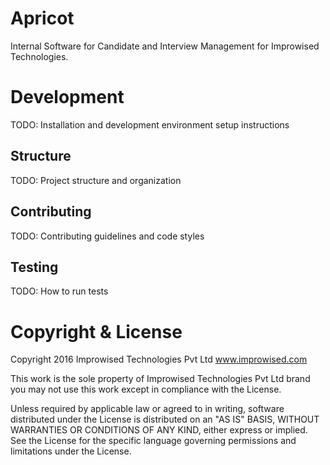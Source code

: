 # Apricot

Internal Software for Candidate and Interview Management for Improwised Technologies.

# Development

TODO: Installation and development environment setup instructions

## Structure

TODO: Project structure and organization

## Contributing

TODO: Contributing guidelines and code styles

## Testing

TODO: How to run tests

# Copyright & License

Copyright 2016 Improwised Technologies Pvt Ltd
www.improwised.com

This work is the sole property of Improwised Technologies Pvt Ltd brand
you may not use this work except in compliance with the License.

Unless required by applicable law or agreed to in writing, software
distributed under the License is distributed on an "AS IS" BASIS,
WITHOUT WARRANTIES OR CONDITIONS OF ANY KIND, either express or implied.
See the License for the specific language governing permissions and
limitations under the License.
